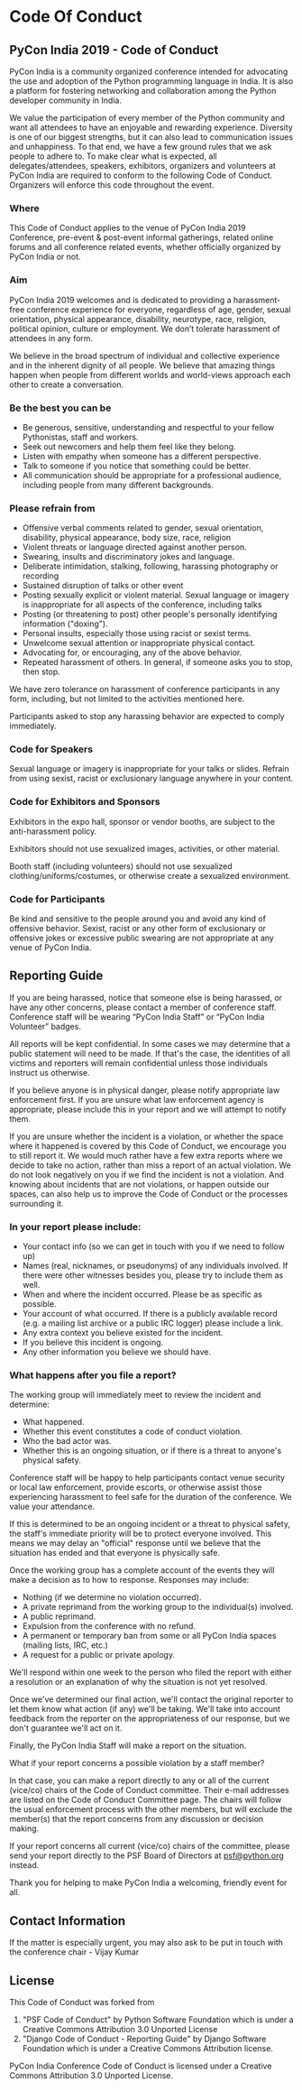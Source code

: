 # Code Of Conduct

## PyCon India 2019 - Code of Conduct

PyCon India is a community organized conference intended for advocating the use and adoption of the Python programming language in India. It is also a platform for fostering networking and collaboration among the Python developer community in India.

We value the participation of every member of the Python community and want all attendees to have an enjoyable and rewarding experience. Diversity is one of our biggest strengths, but it can also lead to communication issues and unhappiness. To that end, we have a few ground rules that we ask people to adhere to. To make clear what is expected, all delegates/attendees, speakers, exhibitors, organizers and volunteers at PyCon India are required to conform to the following Code of Conduct. Organizers will enforce this code throughout the event.



### Where
This Code of Conduct applies to the venue of PyCon India 2019 Conference, pre-event & post-event informal gatherings, related online forums and all conference related events, whether officially organized by PyCon India or not.


### Aim
PyCon India 2019 welcomes and is dedicated to providing a harassment-free conference experience for everyone, regardless of age, gender, sexual orientation, physical appearance, disability, neurotype, race, religion, political opinion, culture or employment. We don’t tolerate harassment of attendees in any form.

We believe in the broad spectrum of individual and collective experience and in the inherent dignity of all people. We believe that amazing things happen when people from different worlds and world-views approach each other to create a conversation.

### Be the best you can be
* Be generous, sensitive, understanding and respectful to your fellow Pythonistas, staff and workers. 
* Seek out newcomers and help them feel like they belong. 
* Listen with empathy when someone has a different perspective. 
* Talk to someone if you notice that something could be better. 
* All communication should be appropriate for a professional audience, including people from many different backgrounds. 

### Please refrain from

* Offensive verbal comments related to gender, sexual orientation, disability, physical appearance, body size, race, religion
* Violent threats or language directed against another person.
* Swearing, insults and discriminatory jokes and language.
* Deliberate intimidation, stalking, following, harassing photography or recording
* Sustained disruption of talks or other event
* Posting sexually explicit or violent material. Sexual language or imagery is inappropriate for all aspects of the conference, including talks
* Posting (or threatening to post) other people's personally identifying information ("doxing").
* Personal insults, especially those using racist or sexist terms.
* Unwelcome sexual attention or inappropriate physical contact.
* Advocating for, or encouraging, any of the above behavior.
* Repeated harassment of others. In general, if someone asks you to stop, then stop.



We have zero tolerance on harassment of conference participants in any form, including, but not limited to the activities mentioned here.

Participants asked to stop any harassing behavior are expected to comply immediately.

### Code for Speakers

Sexual language or imagery is inappropriate for your talks or slides. Refrain from using sexist, racist or exclusionary language anywhere in your content.

### Code for Exhibitors and Sponsors

Exhibitors in the expo hall, sponsor or vendor booths, are subject to the anti-harassment policy.

Exhibitors should not use sexualized images, activities, or other material.

Booth staff (including volunteers) should not use sexualized clothing/uniforms/costumes, or otherwise create a sexualized environment.

### Code for Participants

Be kind and sensitive to the people around you and avoid any kind of offensive behavior. Sexist, racist or any other form of exclusionary or offensive jokes or excessive public swearing are not appropriate at any venue of PyCon India.


## Reporting Guide

If you are being harassed, notice that someone else is being harassed, or have any other concerns, please contact a member of conference staff. Conference staff will be wearing “PyCon India Staff” or “PyCon India Volunteer” badges.

All reports will be kept confidential. In some cases we may determine that a public statement will need to be made. If that's the case, the identities of all victims and reporters will remain confidential unless those individuals instruct us otherwise.

If you believe anyone is in physical danger, please notify appropriate law enforcement first. If you are unsure what law enforcement agency is appropriate, please include this in your report and we will attempt to notify them.

If you are unsure whether the incident is a violation, or whether the space where it happened is covered by this Code of Conduct, we encourage you to still report it. We would much rather have a few extra reports where we decide to take no action, rather than miss a report of an actual violation. We do not look negatively on you if we find the incident is not a violation. And knowing about incidents that are not violations, or happen outside our spaces, can also help us to improve the Code of Conduct or the processes surrounding it.

### In your report please include:

*    Your contact info (so we can get in touch with you if we need to follow up)
*    Names (real, nicknames, or pseudonyms) of any individuals involved. If there were other witnesses besides you, please try to include them as well.
*    When and where the incident occurred. Please be as specific as possible.
*   Your account of what occurred. If there is a publicly available record (e.g. a mailing list archive or a public IRC logger) please include a link.
*   Any extra context you believe existed for the incident.
*    If you believe this incident is ongoing.
*    Any other information you believe we should have.

### What happens after you file a report?

The working group will immediately meet to review the incident and determine:

*    What happened.
*    Whether this event constitutes a code of conduct violation.
*    Who the bad actor was.
*    Whether this is an ongoing situation, or if there is a threat to anyone's physical safety.

Conference staff will be happy to help participants contact venue security or local law enforcement, provide escorts, or otherwise assist those experiencing harassment to feel safe for the duration of the conference. We value your attendance.

If this is determined to be an ongoing incident or a threat to physical safety, the staff's immediate priority will be to protect everyone involved. This means we may delay an "official" response until we believe that the situation has ended and that everyone is physically safe.

Once the working group has a complete account of the events they will make a decision as to how to response. Responses may include:

 *   Nothing (if we determine no violation occurred).
 *   A private reprimand from the working group to the individual(s) involved.
 *   A public reprimand.
 *   Expulsion from the conference with no refund.
 *   A permanent or temporary ban from some or all PyCon India spaces (mailing lists, IRC, etc.)
 *   A request for a public or private apology.

We'll respond within one week to the person who filed the report with either a resolution or an explanation of why the situation is not yet resolved.

Once we've determined our final action, we'll contact the original reporter to let them know what action (if any) we'll be taking. We'll take into account feedback from the reporter on the appropriateness of our response, but we don't guarantee we'll act on it.

Finally, the PyCon India Staff will make a report on the situation.

What if your report concerns a possible violation by a staff member?


In that case, you can make a report directly to any or all of the current (vice/co) chairs of the Code of Conduct committee. Their e-mail addresses are listed on the Code of Conduct Committee page. The chairs will follow the usual enforcement process with the other members, but will exclude the member(s) that the report concerns from any discussion or decision making.

If your report concerns all current (vice/co) chairs of the committee, please send your report directly to the PSF Board of Directors at  psf@python.org instead.



Thank you for helping to make PyCon India a welcoming, friendly event for all.

## Contact Information
If the matter is especially urgent, you may also ask to be put in touch with the conference chair - Vijay Kumar

## License

This Code of Conduct was forked from 
1. "PSF Code of Conduct" by Python Software Foundation which is under a Creative Commons Attribution 3.0 Unported License 
2. "Django Code of Conduct - Reporting Guide" by Django Software Foundation which is under a Creative Commons Attribution license.

PyCon India Conference Code of Conduct is licensed under a Creative Commons Attribution 3.0 Unported License.

